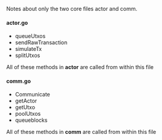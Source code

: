 
Notes about only the two core files actor and comm.

#### actor.go

* queueUtxos
* sendRawTransaction
* simulateTx
* splitUtxos

All of these methods in **actor** are called from within this file

#### comm.go

* Communicate
* getActor
* getUtxo
* poolUtxos
* queueblocks

All of these methods in **comm** are called from within this file
